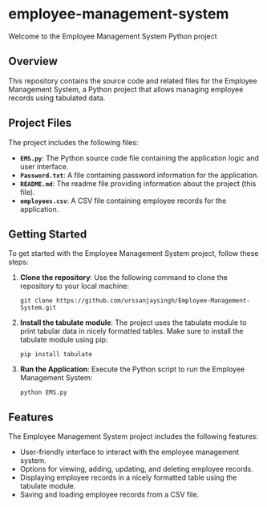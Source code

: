 # employee-management-system

Welcome to the Employee Management System Python project 

## Overview

This repository contains the source code and related files for the Employee Management System, a Python project that allows managing employee records using tabulated data.

## Project Files

The project includes the following files:

- **`EMS.py`**: The Python source code file containing the application logic and user interface.
- **`Password.txt`**: A file containing password information for the application.
- **`README.md`**: The readme file providing information about the project (this file).
- **`employees.csv`**: A CSV file containing employee records for the application.

## Getting Started

To get started with the Employee Management System project, follow these steps:

1. **Clone the repository**: Use the following command to clone the repository to your local machine:

   ```
   git clone https://github.com/urssanjaysingh/Employee-Management-System.git
   ```

2. **Install the tabulate module**: The project uses the tabulate module to print tabular data in nicely formatted tables. Make sure to install the tabulate module using pip:

   ```
   pip install tabulate
   ```

3. **Run the Application**: Execute the Python script to run the Employee Management System:

   ```
   python EMS.py
   ```

## Features

The Employee Management System project includes the following features:

- User-friendly interface to interact with the employee management system.
- Options for viewing, adding, updating, and deleting employee records.
- Displaying employee records in a nicely formatted table using the tabulate module.
- Saving and loading employee records from a CSV file.

